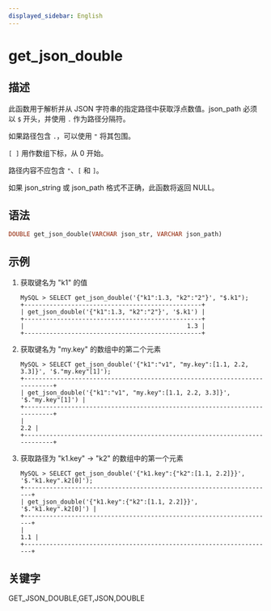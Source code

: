 ```yaml
---
displayed_sidebar: English
---
```


# get_json_double

## 描述

此函数用于解析并从 JSON 字符串的指定路径中获取浮点数值。json_path 必须以 `$` 开头，并使用 `.` 作为路径分隔符。

如果路径包含 `.`，可以使用 `"` 将其包围。

`[ ]` 用作数组下标，从 0 开始。

路径内容不应包含 `"`、`[` 和 `]`。

如果 json_string 或 json_path 格式不正确，此函数将返回 NULL。

## 语法

```Haskell
DOUBLE get_json_double(VARCHAR json_str, VARCHAR json_path)
```

## 示例

1. 获取键名为 "k1" 的值

   ```Plain
   MySQL > SELECT get_json_double('{"k1":1.3, "k2":"2"}', "$.k1");
   +-------------------------------------------------+
   | get_json_double('{"k1":1.3, "k2":"2"}', '$.k1') |
   +-------------------------------------------------+
   |                                             1.3 |
   +-------------------------------------------------+
   ```

2. 获取键名为 "my.key" 的数组中的第二个元素

   ```Plain
   MySQL > SELECT get_json_double('{"k1":"v1", "my.key":[1.1, 2.2, 3.3]}', '$."my.key"[1]');
   +---------------------------------------------------------------------------+
   | get_json_double('{"k1":"v1", "my.key":[1.1, 2.2, 3.3]}', '$."my.key"[1]') |
   +---------------------------------------------------------------------------+
   |                                                                       2.2 |
   +---------------------------------------------------------------------------+
   ```

3. 获取路径为 "k1.key" -> "k2" 的数组中的第一个元素

   ```Plain
   MySQL > SELECT get_json_double('{"k1.key":{"k2":[1.1, 2.2]}}', '$."k1.key".k2[0]');
   +---------------------------------------------------------------------+
   | get_json_double('{"k1.key":{"k2":[1.1, 2.2]}}', '$."k1.key".k2[0]') |
   +---------------------------------------------------------------------+
   |                                                                 1.1 |
   +---------------------------------------------------------------------+
   ```

## 关键字

GET_JSON_DOUBLE,GET,JSON,DOUBLE